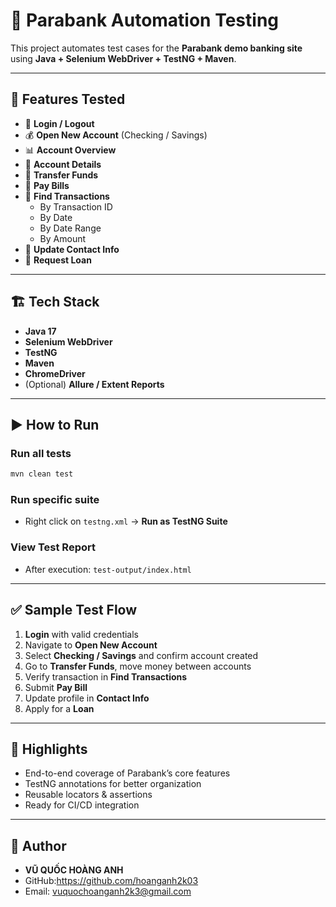 # 🏦 Parabank Automation Testing

This project automates test cases for the **Parabank demo banking site** using **Java + Selenium WebDriver + TestNG + Maven**.

---

## 📌 Features Tested

- 🔑 **Login / Logout**
- 💰 **Open New Account** (Checking / Savings)
- 📊 **Account Overview**
- 📄 **Account Details**
- 🔄 **Transfer Funds**
- 🧾 **Pay Bills**
- 🔎 **Find Transactions**
  - By Transaction ID
  - By Date
  - By Date Range
  - By Amount
- 📝 **Update Contact Info**
- 🏦 **Request Loan**

---

## 🏗️ Tech Stack

- **Java 17**
- **Selenium WebDriver**
- **TestNG**
- **Maven**
- **ChromeDriver**
- (Optional) **Allure / Extent Reports**

---

## ▶️ How to Run

### Run all tests
```bash
mvn clean test
```

### Run specific suite
- Right click on `testng.xml` → **Run as TestNG Suite**

### View Test Report
- After execution: `test-output/index.html`

---

## ✅ Sample Test Flow

1. **Login** with valid credentials  
2. Navigate to **Open New Account**  
3. Select **Checking / Savings** and confirm account created  
4. Go to **Transfer Funds**, move money between accounts  
5. Verify transaction in **Find Transactions**  
6. Submit **Pay Bill**  
7. Update profile in **Contact Info**  
8. Apply for a **Loan**

---

## 🌟 Highlights

- End-to-end coverage of Parabank’s core features  
- TestNG annotations for better organization  
- Reusable locators & assertions  
- Ready for CI/CD integration  

---

## 📧 Author
- **VŨ QUỐC HOÀNG ANH**
- GitHub:https://github.com/hoanganh2k03
- Email: vuquochoanganh2k3@gmail.com
